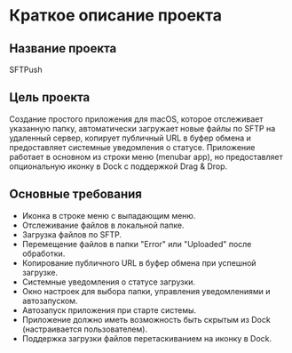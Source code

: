 # Краткое описание проекта

## Название проекта
SFTPush

## Цель проекта
Создание простого приложения для macOS, которое отслеживает указанную папку, автоматически загружает новые файлы по SFTP на удаленный сервер, копирует публичный URL в буфер обмена и предоставляет системные уведомления о статусе. Приложение работает в основном из строки меню (menubar app), но предоставляет опциональную иконку в Dock с поддержкой Drag & Drop.

## Основные требования
*   Иконка в строке меню с выпадающим меню.
*   Отслеживание файлов в локальной папке.
*   Загрузка файлов по SFTP.
*   Перемещение файлов в папки "Error" или "Uploaded" после обработки.
*   Копирование публичного URL в буфер обмена при успешной загрузке.
*   Системные уведомления о статусе загрузки.
*   Окно настроек для выбора папки, управления уведомлениями и автозапуском.
*   Автозапуск приложения при старте системы.
*   Приложение должно иметь возможность быть скрытым из Dock (настраивается пользователем).
*   Поддержка загрузки файлов перетаскиванием на иконку в Dock.
